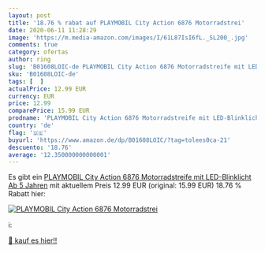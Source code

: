```yaml
---
layout: post
title: '18.76 % rabat auf PLAYMOBIL City Action 6876 Motorradstrei'
date: 2020-06-11 11:28:29
image: 'https://m.media-amazon.com/images/I/61L87IsI6fL._SL200_.jpg'
comments: true
category: ofertas
author: ring
slug: 'B01608LOIC-de PLAYMOBIL City Action 6876 Motorradstreife mit LED-...'
sku: 'B01608LOIC-de'
tags: [  ]
actualPrice: 12.99 EUR
currency: EUR
price: 12.99
comparePrice: 15.99 EUR
prodname: 'PLAYMOBIL City Action 6876 Motorradstreife mit LED-Blinklicht  Ab 5 Jahren'
country: 'de'
flag: '🇩🇪'
buyurl: 'https://www.amazon.de/dp/B01608LOIC/?tag=tolees0ca-21'
descuento: '18.76'
average: '12.350000000000001'
---
```


Es gibt ein [PLAYMOBIL City Action 6876 Motorradstreife mit LED-Blinklicht  Ab 5 Jahren](https://www.amazon.de/dp/B01608LOIC/?tag=tolees0ca-21) mit aktuellem Preis 12.99 EUR (original: 15.99 EUR) 18.76 % Rabatt hier:

[![PLAYMOBIL City Action 6876 Motorradstrei](https://m.media-amazon.com/images/I/61L87IsI6fL._SL200_.jpg)](https://www.amazon.de/dp/B01608LOIC/?tag=tolees0ca-21)

ℹ️:


[🛒 kauf es hier!!](https://www.amazon.de/dp/B01608LOIC/?tag=tolees0ca-21)
